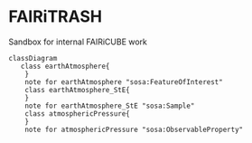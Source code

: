 # FAIRiTRASH
Sandbox for internal FAIRiCUBE work

```mermaid
classDiagram
   class earthAtmosphere{
    }
    note for earthAtmosphere "sosa:FeatureOfInterest"
    class earthAtmosphere_StE{
    }
    note for earthAtmosphere_StE "sosa:Sample"
    class atmosphericPressure{
    }
    note for atmosphericPressure "sosa:ObservableProperty"

    
```
